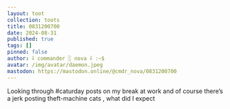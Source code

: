 ```yaml
---
layout: toot
collection: toots
title: 0831200700
date: 2024-08-31
published: true
tags: []
pinned: false
author: ⸸ commander ░ nova ⸸ :~$
avatar: /img/avatar/daemon.jpeg
mastodon: https://mastodon.online/@cmdr_nova/0831200700
---
```


Looking through #caturday posts on my break at work and of course there’s a jerk posting theft-machine cats , what did I expect
